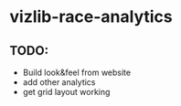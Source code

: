 # vizlib-race-analytics

## TODO:
* Build look&feel from website
* add other analytics
* get grid layout working
